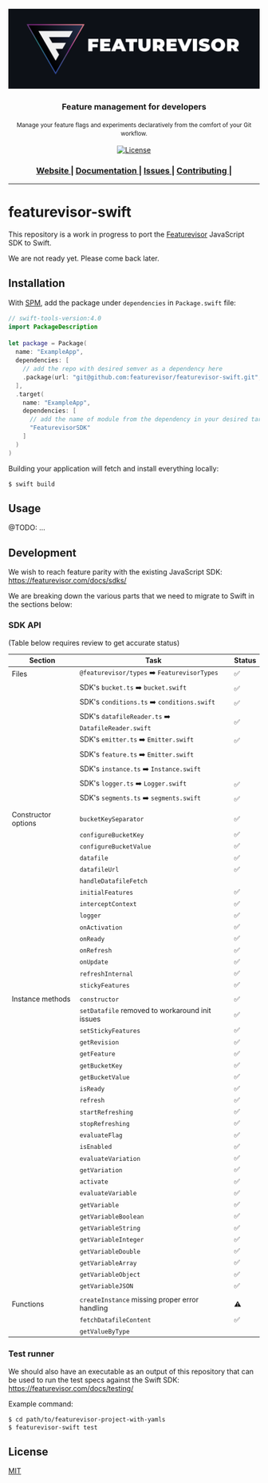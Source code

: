 [![Featurevisor](./assets/banner-bordered.png)](https://featurevisor.com)

<div align="center">
  <h3><strong>Feature management for developers</strong></h3>
</div>

<div align="center">
  <small>Manage your feature flags and experiments declaratively from the comfort of your Git workflow.</small>
</div>

<br />

<div align="center">
  <!-- License -->
  <a href="./LICENSE">
    <img src="https://img.shields.io/npm/l/@featurevisor/sdk.svg?style=flat-square"
      alt="License" />
  </a>
</div>

<div align="center">
  <h3>
    <a href="https://featurevisor.com">
      Website
    </a>
    <span> | </span>
    <a href="https://featurevisor.com/docs">
      Documentation
    </a>
    <span> | </span>
    <a href="https://github.com/featurevisor/featurevisor-swift/issues">
      Issues
    </a>
    <span> | </span>
    <a href="https://featurevisor.com/docs/contributing">
      Contributing
    </a>
    <span> | </span>
  </h3>
</div>

---

# featurevisor-swift

This repository is a work in progress to port the [Featurevisor](https://featurevisor.com) JavaScript SDK to Swift.

We are not ready yet. Please come back later.

## Installation

With [SPM](https://www.swift.org/package-manager/), add the package under `dependencies` in `Package.swift` file:

```swift
// swift-tools-version:4.0
import PackageDescription

let package = Package(
  name: "ExampleApp",
  dependencies: [
    // add the repo with desired semver as a dependency here
    .package(url: "git@github.com:featurevisor/featurevisor-swift.git", .exact("X.Y.Z"))
  ],
  .target(
    name: "ExampleApp",
    dependencies: [
      // add the name of module from the dependency in your desired targets
      "FeaturevisorSDK"
    ]
  )
)
```

Building your application will fetch and install everything locally:

```
$ swift build
```

## Usage

@TODO: ...

## Development

We wish to reach feature parity with the existing JavaScript SDK: https://featurevisor.com/docs/sdks/

We are breaking down the various parts that we need to migrate to Swift in the sections below:

### SDK API

(Table below requires review to get accurate status)

| Section             | Task                                                | Status |
|---------------------|-----------------------------------------------------|----|
| Files               | `@featurevisor/types` ➡️ `FeaturevisorTypes`        | ✅  |
|                     | SDK's `bucket.ts` ➡️ `bucket.swift`                 | ✅  |
|                     | SDK's `conditions.ts` ➡️ `conditions.swift`         | ✅  |
|                     | SDK's `datafileReader.ts` ➡️ `DatafileReader.swift` | ✅  |
|                     | SDK's `emitter.ts` ➡️ `Emitter.swift`               | ✅  |
|                     | SDK's `feature.ts` ➡️ `Emitter.swift`               |    |
|                     | SDK's `instance.ts` ➡️ `Instance.swift`             |    |
|                     | SDK's `logger.ts` ➡️ `Logger.swift`                 | ✅  |
|                     | SDK's `segments.ts` ➡️ `segments.swift`             | ✅  |
|                     |                                                     |    |
| Constructor options | `bucketKeySeparator`                                | ✅  |
|                     | `configureBucketKey`                                | ✅  |
|                     | `configureBucketValue`                              | ✅  |
|                     | `datafile`                                          | ✅  |
|                     | `datafileUrl`                                       | ✅  |
|                     | `handleDatafileFetch`                               |    |
|                     | `initialFeatures`                                   | ✅  |
|                     | `interceptContext`                                  | ✅  |
|                     | `logger`                                            | ✅  |
|                     | `onActivation`                                      | ✅  |
|                     | `onReady`                                           | ✅  |
|                     | `onRefresh`                                         | ✅  |
|                     | `onUpdate`                                          | ✅  |
|                     | `refreshInternal`                                   | ✅  |
|                     | `stickyFeatures`                                    | ✅  |
|                     |                                                     |    |
| Instance methods    | `constructor`                                       | ✅  |
|                     | `setDatafile` removed to workaround init issues     | ✅  |
|                     | `setStickyFeatures`                                 | ✅  |
|                     | `getRevision`                                       | ✅  |
|                     | `getFeature`                                        | ✅  |
|                     | `getBucketKey`                                      | ✅  |
|                     | `getBucketValue`                                    | ✅  |
|                     | `isReady`                                           | ✅  |
|                     | `refresh`                                           | ✅  |
|                     | `startRefreshing`                                   | ✅  |
|                     | `stopRefreshing`                                    | ✅  |
|                     | `evaluateFlag`                                      | ✅  |
|                     | `isEnabled`                                         | ✅  |
|                     | `evaluateVariation`                                 | ✅  |
|                     | `getVariation`                                      | ✅  |
|                     | `activate`                                          | ✅  |
|                     | `evaluateVariable`                                  | ✅  |
|                     | `getVariable`                                       | ✅  |
|                     | `getVariableBoolean`                                | ✅  |
|                     | `getVariableString`                                 | ✅  |
|                     | `getVariableInteger`                                | ✅  |
|                     | `getVariableDouble`                                 | ✅  |
|                     | `getVariableArray`                                  | ✅  |
|                     | `getVariableObject`                                 | ✅  |
|                     | `getVariableJSON`                                   | ✅  |
|                     |                                                     |    |
| Functions           | `createInstance` missing proper error handling      | ⚠️ |
|                     | `fetchDatafileContent`                              | ✅ |
|                     | `getValueByType`                                    |    |

### Test runner

We should also have an executable as an output of this repository that can be used to run the test specs against the Swift SDK: https://featurevisor.com/docs/testing/

Example command:

```
$ cd path/to/featurevisor-project-with-yamls
$ featurevisor-swift test
```

## License

[MIT](./LICENSE)
